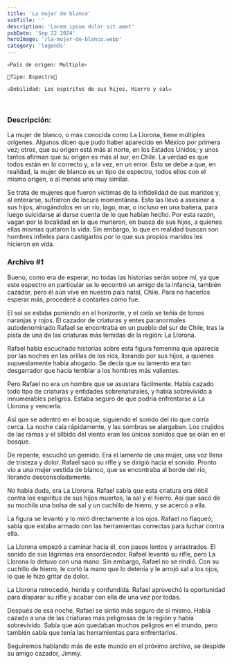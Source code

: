 ```yaml
---
title: 'La mujer de blanco'
subTitle: ''
description: 'Lorem ipsum dolor sit amet'
pubDate: 'Sep 22 2024'
heroImage: '/la-mujer-de-blanco.webp'
category: 'legends'
---
```

````
💀País de origen: Multiple💀

👻Tipo: Espectro👻

☠️Debilidad: Los espiritus de sus hijos, Hierro y sal☠️
````
<br>

### Descripción:
La mujer de blanco, o más conocida como La Llorona, tiene múltiples orígenes. Algunos dicen que pudo haber aparecido en México por primera vez; otros, que su origen está más al norte, en los Estados Unidos; y unos tantos afirman que su origen es más al sur, en Chile. La verdad es que todos están en lo correcto y, a la vez, en un error. Esto se debe a que, en realidad, la mujer de blanco es un tipo de espectro, todos ellos con el mismo origen, o al menos uno muy similar.

Se trata de mujeres que fueron víctimas de la infidelidad de sus maridos y, al enterarse, sufrieron de locura momentánea. Esto las llevó a asesinar a sus hijos, ahogándolos en un río, lago, mar, o incluso en una bañera, para luego suicidarse al darse cuenta de lo que habían hecho. Por esta razón, vagan por la localidad en la que murieron, en busca de sus hijos, a quienes ellas mismas quitaron la vida. Sin embargo, lo que en realidad buscan son hombres infieles para castigarlos por lo que sus propios maridos les hicieron en vida.

### Archivo #1
Bueno, como era de esperar, no todas las historias serán sobre mí, ya que este espectro en particular se lo encontró un amigo de la infancia, también cazador, pero él aún vive en nuestro país natal, Chile. Para no hacerlos esperar más, procederé a contarles cómo fue.

El sol se estaba poniendo en el horizonte, y el cielo se teñía de tonos naranjas y rojos. El cazador de criaturas y entes paranormales autodenominado Rafael se encontraba en un pueblo del sur de Chile, tras la pista de una de las criaturas más temidas de la región: La Llorona.

Rafael había escuchado historias sobre esta figura femenina que aparecía por las noches en las orillas de los ríos, llorando por sus hijos, a quienes supuestamente había ahogado. Se decía que su lamento era tan desgarrador que hacía temblar a los hombres más valientes.

Pero Rafael no era un hombre que se asustara fácilmente. Había cazado todo tipo de criaturas y entidades sobrenaturales, y había sobrevivido a innumerables peligros. Estaba seguro de que podría enfrentarse a La Llorona y vencerla.

Así que se adentró en el bosque, siguiendo el sonido del río que corría cerca. La noche caía rápidamente, y las sombras se alargaban. Los crujidos de las ramas y el silbido del viento eran los únicos sonidos que se oían en el bosque.

De repente, escuchó un gemido. Era el lamento de una mujer, una voz llena de tristeza y dolor. Rafael sacó su rifle y se dirigió hacia el sonido. Pronto vio a una mujer vestida de blanco, que se encontraba al borde del río, llorando desconsoladamente.

No había duda, era La Llorona. Rafael sabía que esta criatura era débil contra los espíritus de sus hijos muertos, la sal y el hierro. Así que sacó de su mochila una bolsa de sal y un cuchillo de hierro, y se acercó a ella.

La figura se levantó y lo miró directamente a los ojos. Rafael no flaqueó; sabía que estaba armado con las herramientas correctas para luchar contra ella.

La Llorona empezó a caminar hacia él, con pasos lentos y arrastrados. El sonido de sus lágrimas era ensordecedor. Rafael levantó su rifle, pero La Llorona lo detuvo con una mano. Sin embargo, Rafael no se rindió. Con su cuchillo de hierro, le cortó la mano que lo detenía y le arrojó sal a los ojos, lo que le hizo gritar de dolor.

La Llorona retrocedió, herida y confundida. Rafael aprovechó la oportunidad para disparar su rifle y acabar con ella de una vez por todas.

Después de esa noche, Rafael se sintió más seguro de sí mismo. Había cazado a una de las criaturas más peligrosas de la región y había sobrevivido. Sabía que aún quedaban muchos peligros en el mundo, pero también sabía que tenía las herramientas para enfrentarlos.

Seguiremos hablando más de este mundo en el próximo archivo, se despide su amigo cazador, Jimmy.